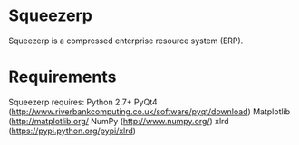 Squeezerp
=========

Squeezerp is a compressed enterprise resource system (ERP).

# Requirements

Squeezerp requires:
    Python 2.7+
    PyQt4 (http://www.riverbankcomputing.co.uk/software/pyqt/download)
    Matplotlib (http://matplotlib.org/
    NumPy (http://www.numpy.org/)
    xlrd (https://pypi.python.org/pypi/xlrd)